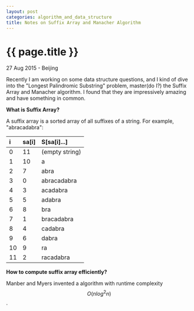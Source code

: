 ```yaml
---
layout: post
categories: algorithm_and_data_structure
title: Notes on Suffix Array and Manacher Algorithm
---
```


{{ page.title }}
================

<p class="meta">27 Aug 2015 - Beijing</p>

Recently I am working on some data structure questions, and I kind of
dive into the "Longest Palindromic Substring" problem, master(do I?) the Suffix
Array and Manacher algorithm. I found that they are impressively amazing and have something in common.

**What is Suffix Array?**

A suffix array is a sorted array of all suffixes of a string. For example, "abracadabra":

i          |sa[i]           |S[sa[i]...]
:----------|:----------|:---------------
0          |11         |(empty string)
1          |10         |a
2          |7          |abra
3          |0          |abracadabra
4          |3          |acadabra
5          |5          |adabra
6          |8          |bra
7          |1          |bracadabra
8          |4          |cadabra
9          |6          |dabra
10         |9          |ra
11         |2          |racadabra

**How to compute suffix array efficiently?**

Manber and Myers invented a algorithm with runtime complexity $$ O(n log^{2} n) $$.
